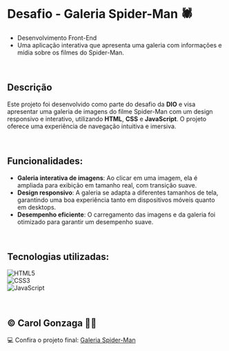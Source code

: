 # Desafio - Galeria Spider-Man 🕷  

- Desenvolvimento Front-End  
- Uma aplicação interativa que apresenta uma galeria com informações e mídia sobre os filmes do Spider-Man.

<br/>

## Descrição  
Este projeto foi desenvolvido como parte do desafio da **DIO** e visa apresentar uma galeria de imagens do filme Spider-Man com um design responsivo e interativo, utilizando **HTML**, **CSS** e **JavaScript**. O projeto oferece uma experiência de navegação intuitiva e imersiva.

<br/>

## Funcionalidades:
- **Galeria interativa de imagens**: Ao clicar em uma imagem, ela é ampliada para exibição em tamanho real, com transição suave.  
- **Design responsivo**: A galeria se adapta a diferentes tamanhos de tela, garantindo uma boa experiência tanto em dispositivos móveis quanto em desktops.
- **Desempenho eficiente**: O carregamento das imagens e da galeria foi otimizado para garantir um desempenho suave.

<br/>

## Tecnologias utilizadas:
![HTML5](https://img.shields.io/badge/html5-%23E34F26.svg?style=flat&logo=html5&logoColor=white)  
![CSS3](https://img.shields.io/badge/css3-%231572B6.svg?style=flat&logo=css3&logoColor=white)  
![JavaScript](https://img.shields.io/badge/javascript-%23323330.svg?style=flat&logo=javascript&logoColor=%23F7DF1E)

<br/>

## © Carol Gonzaga 🏳️‍🌈  
💻 Confira o projeto final: [Galeria Spider-Man](https://carolgonzaga.github.io/desafio-dio-spider-man/)
